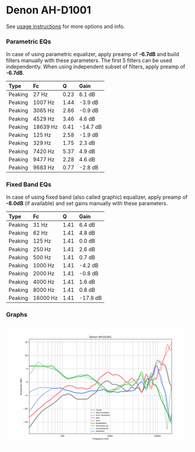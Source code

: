 # Denon AH-D1001
See [usage instructions](https://github.com/jaakkopasanen/AutoEq#usage) for more options and info.

### Parametric EQs
In case of using parametric equalizer, apply preamp of **-6.7dB** and build filters manually
with these parameters. The first 5 filters can be used independently.
When using independent subset of filters, apply preamp of **-6.7dB**.

| Type    | Fc       |    Q | Gain     |
|:--------|:---------|:-----|:---------|
| Peaking | 27 Hz    | 0.23 | 6.1 dB   |
| Peaking | 1007 Hz  | 1.44 | -3.9 dB  |
| Peaking | 3065 Hz  | 2.86 | -0.9 dB  |
| Peaking | 4529 Hz  | 3.46 | 4.6 dB   |
| Peaking | 18639 Hz | 0.41 | -14.7 dB |
| Peaking | 125 Hz   | 2.58 | -1.9 dB  |
| Peaking | 329 Hz   | 1.75 | 2.3 dB   |
| Peaking | 7420 Hz  | 5.37 | 4.9 dB   |
| Peaking | 9477 Hz  | 2.28 | 4.6 dB   |
| Peaking | 9683 Hz  | 0.77 | -2.8 dB  |

### Fixed Band EQs
In case of using fixed band (also called graphic) equalizer, apply preamp of **-8.0dB**
(if available) and set gains manually with these parameters.

| Type    | Fc       |    Q | Gain     |
|:--------|:---------|:-----|:---------|
| Peaking | 31 Hz    | 1.41 | 6.4 dB   |
| Peaking | 62 Hz    | 1.41 | 4.8 dB   |
| Peaking | 125 Hz   | 1.41 | 0.0 dB   |
| Peaking | 250 Hz   | 1.41 | 2.6 dB   |
| Peaking | 500 Hz   | 1.41 | 0.7 dB   |
| Peaking | 1000 Hz  | 1.41 | -4.2 dB  |
| Peaking | 2000 Hz  | 1.41 | -0.8 dB  |
| Peaking | 4000 Hz  | 1.41 | 1.6 dB   |
| Peaking | 8000 Hz  | 1.41 | 0.8 dB   |
| Peaking | 16000 Hz | 1.41 | -17.8 dB |

### Graphs
![](./Denon%20AH-D1001.png)